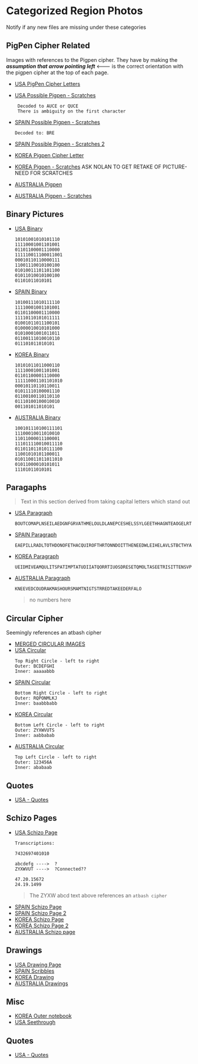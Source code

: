 # Categorized Region Photos
Notify if any new files are missing under these categories

## PigPen Cipher Related
Images with references to the Pigpen cipher. They have by making the ***assumption that arrow pointing left*** <--- is the correct orientation with the pigpen cipher at the top of each page.
*  [USA PigPen Cipher Letters](/Files/papers-usa/Lc38dvqL.jpg)
*  [USA Possible Pigpen - Scratches](/Files/papers-usa/qohmTIQa.jpg)
   ```
    Decoded to AUCE or QUCE
    There is ambiguity on the first character
   ```
        
*  [SPAIN Possible Pigpen - Scratches](/Files/papers-spain/XiF2xL6A.jpg)
   ```
   Decoded to: BRE
   ``` 
*  [SPAIN Possible Pigpen - Scratches 2](/Files/papers-spain/1tAF3cD3.jpg)
*  [KOREA Pigpen Cipher Letter](/Files/papers-korea/-F8ZY__L.jpg)
*  [KOREA Pigpen - Scratches](/Files/papers-korea/WOIz_AaX.jpg) ASK NOLAN TO GET RETAKE OF PICTURE- NEED FOR SCRATCHES
*  [AUSTRALIA Pigpen](/Files/papers-australia/IMG_2687.jpg)
*  [AUSTRALIA Pigpen - Scratches](/Files/papers-australia/IMG_2686.jpg)
  

## Binary Pictures
* [USA Binary](/Files/papers-usa/NJ2rerx6.jpg)
  ```
  10101001010101110
  11110001001101001
  01101100001110000
  111110011100011001
  00010110110000111
  11001110010100100
  01010011101101100
  01011010010100100
  01101011010101
  ```
* [SPAIN Binary](/Files/papers-spain/lFJiHSYc.jpg)
  ```
  10100111010111110
  11110001001101001
  01101100001110000
  11110110101011111
  01001011011100101
  01000010010101000
  01010001001011011
  01100111010010110
  011101011010101
  ```
* [KOREA Binary](/Files/papers-korea/k7XBH0L3.jpg)
  ```
  10101011011000110
  11110001001101001
  01101100001110000
  111110001101101010
  00010110110110011
  01011110100001110
  01100100110110110
  01110100100010010
  001101011010101
  ```
* [AUSTRALIA Binary](/Files/papers-australia/IMG_2689.jpg)
  ```
  100101110100111101
  11100010011010010
  11011000011100001
  111011110010011110
  011011011010111100
  11001010101100011
  010110011011011010
  01011000010101011
  11101011010101
  ```

## Paragaphs
> Text in this section derived from taking capital letters which stand out
* [USA Paragraph](/Files/papers-usa/tjCrcdGH.jpg)
  ```
  BOUTCOMAPLNSEILAEDGNFGRVATHMELOULDLANEPCESHELSSYLGEETHHAGNTEAOGELRTSEWHMOETHMYHCO
  ```
* [SPAIN Paragraph](/Files/papers-spain/uyhjvCfJ.jpg)
  ```
  EAEPILLRADLTOTHDONOFETHACQUIROFTHRTONNDOITTHENEEDWLEIHELAVLSTBCTHYATFROMCC
  ```
* [KOREA Paragraph](/Files/papers-korea/B0WfKHsT.png)
  ```
  UEIDMIVEAMQULITSPATIMPTATUDIIATQORRTIUOSDRESETQMOLTASEETRISITTENSVPTBUMASALIAS
  ```
* [AUSTRALIA Paragraph](/Files/papers-australia/IMG_2684.jpg)
  ```
  KNEEVEDCOUDRAKMASHOURSMAMTNIGTSTRREDTAKEEDERFALO
  ```
  > no numbers here

## Circular Cipher 
Seemingly references an atbash cipher
* [MERGED CIRCULAR IMAGES](/Files/tempcirclediagraph.png)
* [USA Circular](/Files/papers-usa/Ubti4bU7.jpg)
  ```
  Top Right Circle - left to right
  Outer: BCDEFGHI
  Inner: aaaaabbb
  ```
* [SPAIN Circular](/Files/papers-spain/0S3EBOhQ.jpg)
  ```
  Bottom Right Circle - left to right
  Outer: RQPONMLKJ
  Inner: baabbbabb
  ```
* [KOREA Circular](/Files/papers-korea/7yUe9Mea.jpg)
  ```
  Bottom Left Circle - left to right
  Outer: ZYXWVUTS
  Inner: aabbabab
  ```
* [AUSTRALIA Circular](/Files/papers-australia/IMG_2685.jpg)
  ```
  Top Left Circle - left to right
  Outer: 123456A
  Inner: ababaab
  ```
## Quotes
* [USA - Quotes](/Files/papers-usa/xIsfUFUJ.jpg)

## Schizo Pages
* [USA Schizo Page](/Files/papers-usa/HQfc0gGe.jpg)
   ```
   Transcriptions:
   
   7432697401010

   abcdefg ---->  ?
   ZYXWVUT ---->  ?Connected??

   47.20.15672
   24.19.1499
   ```
   > The ZYXW abcd text above references an `atbash cipher`
* [SPAIN Schizo Page](/Files/papers-spain/fM4jpN0s.jpg)
* [SPAIN Schizo Page 2](/Files/papers-spain/EpX6G-kA.jpg)
* [KOREA Schizo Page](/Files/papers-korea/JDX4lyJb.png)
* [KOREA Schizo Page 2](/Files/papers-korea/Gg4RqjFW.png)
* [AUSTRALIA Schizo page](/Files/papers-australia/IMG_2688.jpg)

## Drawings
* [USA Drawing Page](/Files/papers-usa/qohmTIQa.jpg)
* [SPAIN Scribbles](/Files/papers-spain/M6FHvSGK.jpg)
* [KOREA Drawing](/Files/papers-korea/WOIz_AaX.jpg)
* [AUSTRALIA Drawings](/Files/papers-australia/IMG_2683.jpg)

## Misc 
* [KOREA Outer notebook](/Files/papers-korea/ERawdmqK.jpg)
* [USA Seethrough](/Files/papers-usa/teqEeTtl.jpg)

## Quotes
* [USA - Quotes](/Files/papers-usa/xIsfUFUJ.jpg)
